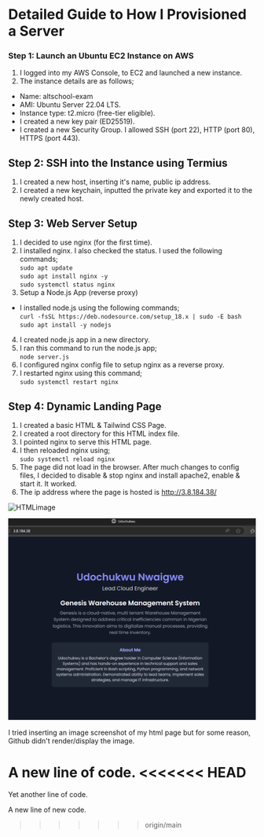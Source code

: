 # Detailed Guide to How I Provisioned a Server
### Step 1: Launch an Ubuntu EC2 Instance on AWS
1. I logged into my AWS Console, to EC2 and launched a new instance.
2. The instance details are as follows;     
 + Name: altschool-exam
 + AMI: Ubuntu Server 22.04 LTS.
 + Instance type: t2.micro (free-tier eligible).
 + I created a new key pair (ED25519).
 + I created a new Security Group. I allowed SSH (port 22), HTTP (port 80), HTTPS (port 443).

## Step 2: SSH into the Instance using Termius
1. I created a new host, inserting it's name, public ip address.     
3. I created a new keychain, inputted the private key and exported it to the newly created host.

## Step 3: Web Server Setup
1. I decided to use nginx (for the first time).
2. I installed nginx. I also checked the status. I used the following commands;      
`sudo apt update`   
`sudo apt install nginx -y`     
`sudo systemctl status nginx`
3. Setup a Node.js App (reverse proxy)
+ I installed node.js using the following commands;                
`curl -fsSL https://deb.nodesource.com/setup_18.x | sudo -E bash`       
`sudo apt install -y nodejs`
4. I created node.js app in a new directory.      
5. I ran this command to run the node.js app;       
`node server.js`      
6. I configured nginx config file to setup nginx as a reverse proxy.      
7. I restarted nginx using this command;       
  `sudo systemctl restart nginx`

## Step 4: Dynamic Landing Page
1. I created a basic HTML & Tailwind CSS Page.      
2. I created a root directory for this HTML index file.
3. I pointed nginx to serve this HTML page.
4. I then reloaded nginx using;          
  `sudo systemctl reload nginx`
5. The page did not load in the browser. After much changes to config files, I decided to disable & stop nginx and install apache2, enable & start it. It worked.
6. The ip address where the page is hosted is http://3.8.184.38/

![HTMLimage](https://github.com/UdoBenedict/udochukwu-tinyuka-exam/main/htmlimage-1.png)

<img src="htmlimage.png" alt="HTML Screenshot">

I tried inserting an image screenshot of my html page but for some reason, Github didn't render/display the image.

A new line of code.
<<<<<<< HEAD
=======

Yet another line of code.

A new line of new code.





>>>>>>> origin/main
